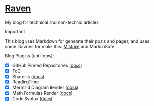 # [Raven](https://kremilly.com)

My blog for technical and non-technic articles

> [!important]
> This blog uses Markdown for generate their posts and pages, and uses some libraries for make this: [Mistune](https://mistune.lepture.com/en/latest/) and MarkupSafe

Blog Plugins (until now):

* [X] GitHub Pinned Repositories ([docs](https://github.com/kremilly/MyApis/wiki/github))
* [X] ToC
* [X] Sharer.js ([docs](https://ellisonleao.github.io/sharer.js/))
* [X] ReadingTime
* [X] Mermaid Diagram Render ([docs](https://mermaid.js.org/))
* [X] Math Formulas Render ([docs](https://www.mathjax.org/))
* [X] Code Syntax ([docs](https://prismjs.com/index.html))

